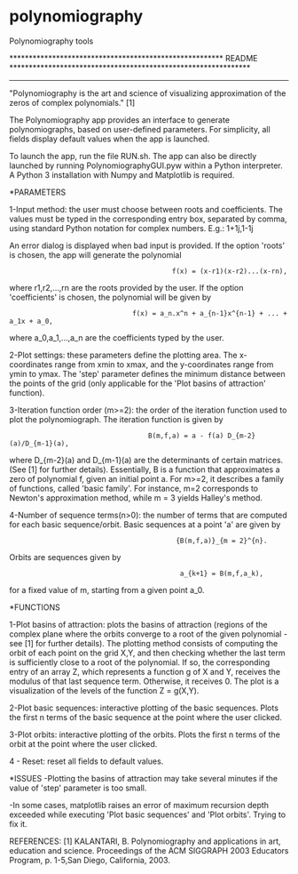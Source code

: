 # polynomiography
Polynomiography tools

******************************************************* README **************************************************************
*****************************************************************************************************************************

"Polynomiography is the art and science of visualizing approximation of the zeros of complex polynomials." [1]

The Polynomiography app provides an interface to generate polynomiographs, based on user-defined parameters. For simplicity, all fields display default values when the app is launched.

To launch the app, run the file RUN.sh. The app can also be directly launched by running PolynomiographyGUI.pyw within a Python interpreter. A Python 3 installation with Numpy and Matplotlib is required.

*PARAMETERS

1-Input method: the user must choose between roots and coefficients. The values must be typed in the corresponding entry box, separated by comma, using standard Python notation for complex numbers. E.g.: 1+1j,1-1j

An error dialog is displayed when bad input is provided. If the option 'roots' is chosen, the app will generate the polynomial

                                             f(x) = (x-r1)(x-r2)...(x-rn),

where r1,r2,...,rn are the roots provided by the user. If the option 'coefficients' is chosen, the polynomial will be given by

                                   f(x) = a_n.x^n + a_{n-1}x^{n-1} + ... + a_1x + a_0,

where a_0,a_1,...,a_n are the coefficients typed by the user.

2-Plot settings: these parameters define the plotting area. The x-coordinates range from xmin to xmax, and the y-coordinates range from ymin to ymax. The 'step' parameter defines the minimum distance between the points of the grid (only applicable for the 'Plot basins of attraction' function). 

3-Iteration function order (m>=2): the order of the iteration function used to plot the polynomiograph. The iteration function is given by

                                       B(m,f,a) = a - f(a) D_{m-2}(a)/D_{m-1}(a),

where D_{m-2}(a) and D_{m-1}(a) are the determinants of certain matrices. (See [1] for further details). Essentially, B is a function that approximates a zero of polynomial f, given an initial point a. For m>=2, it describes a family of functions, called 'basic family'. For instance, m=2 corresponds to Newton's approximation method, while m = 3 yields Halley's method.

4-Number of sequence terms(n>0): the number of terms that are computed for each basic sequence/orbit. Basic sequences at a point 'a' are given by

                                              {B(m,f,a)}_{m = 2}^{n}.

Orbits are sequences given by

                                               a_{k+1} = B(m,f,a_k),

for a fixed value of m, starting from a given point a_0.

*FUNCTIONS

1-Plot basins of attraction: plots the basins of attraction (regions of the complex plane where the orbits converge to a root of the given polynomial - see [1] for further details). The plotting method consists of computing the orbit of each point on the grid X,Y, and then checking whether the last term is sufficiently close to a root of the polynomial. If so, the corresponding entry of an array Z, which represents a function g of X and Y, receives the modulus of that last sequence term. Otherwise, it receives 0. The plot is a visualization of the levels of the function Z = g(X,Y).

2-Plot basic sequences: interactive plotting of the basic sequences. Plots the first n terms of the basic sequence at the point where the user clicked.

3-Plot orbits: interactive plotting of the orbits. Plots the first n terms of the orbit at the point where the user clicked.

4 - Reset: reset all fields to default values.


*ISSUES
-Plotting the basins of attraction may take several minutes if the value of 'step' parameter is too small.

-In some cases, matplotlib raises an error of maximum recursion depth exceeded while executing 'Plot basic sequences' and 'Plot orbits'. Trying to fix it.

REFERENCES:
[1] KALANTARI, B. Polynomiography and applications in art, education and science. Proceedings of the ACM SIGGRAPH 2003 Educators Program, p. 1-5,San Diego, California, 2003.
